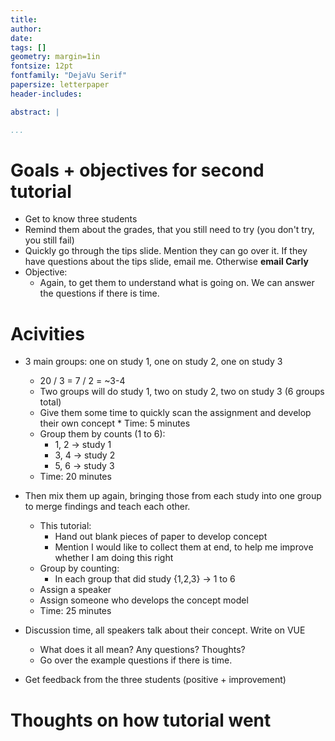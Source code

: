 ```yaml
---
title:
author: 
date: 
tags: []
geometry: margin=1in
fontsize: 12pt
fontfamily: "DejaVu Serif"
papersize: letterpaper
header-includes:

abstract: |

...
```


# Goals + objectives for second tutorial #
  
* Get to know three students
* Remind them about the grades, that you still need to try (you don't
  try, you still fail)
* Quickly go through the tips slide. Mention they can go over it. If
  they have questions about the tips slide, email me. Otherwise
  **email Carly**
* Objective:
    * Again, to get them to understand what is going on. We can answer
      the questions if there is time.

# Acivities #

* 3 main groups: one on study 1, one on study 2, one on study 3
    * 20 / 3 = 7 / 2 = ~3-4
    * Two groups will do study 1, two on study 2, two on study 3 (6
      groups total)
    * Give them some time to quickly scan the assignment and develop
      their own concept
          * Time: 5 minutes
    * Group them by counts (1 to 6): 
        * 1, 2 -> study 1
        * 3, 4 -> study 2
        * 5, 6 -> study 3
    * Time: 20 minutes

* Then mix them up again, bringing those from each study into one
  group to merge findings and teach each other.
    * This tutorial:
        * Hand out blank pieces of paper to develop concept
        * Mention I would like to collect them at end, to help me
          improve whether I am doing this right
    * Group by counting:
        * In each group that did study {1,2,3} -> 1 to 6
    * Assign a speaker
    * Assign someone who develops the concept model
    * Time: 25 minutes
    
* Discussion time, all speakers talk about their concept. Write on
  VUE
    * What does it all mean? Any questions? Thoughts?
    * Go over the example questions if there is time.

* Get feedback from the three students (positive + improvement)

# Thoughts on how tutorial went #
